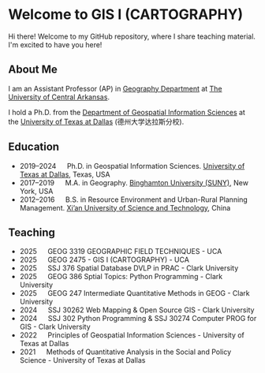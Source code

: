 # Welcome to GIS I (CARTOGRAPHY)

Hi there! Welcome to my GitHub repository, where I share teaching material. I'm excited to have you here!

## About Me

I am an Assistant Professor (AP) in [Geography Department](https://uca.edu/geography/) at [The University of Central Arkansas](https://uca.edu/). 

I hold a Ph.D. from the [Department of Geospatial Information Sciences](https://epps.utdallas.edu/about/programs/geospatial-information-sciences/) at the [University of Texas at Dallas](https://www.utdallas.edu/) (德州大学达拉斯分校).

## Education

- 2019–2024 &emsp; Ph.D. in Geospatial Information Sciences. [University of Texas at Dallas](https://epps.utdallas.edu/about/programs/geospatial-information-sciences/), Texas, USA
- 2017–2019 &emsp; M.A. in Geography. [Binghamton University (SUNY)](https://www.binghamton.edu/geography/), New York, USA
- 2012–2016 &emsp; B.S. in  Resource Environment and Urban-Rural Planning Management. [Xi’an University of Science and Technology](https://en.xust.edu.cn/), China

## Teaching
- 2025 &emsp;  GEOG 3319 GEOGRAPHIC FIELD TECHNIQUES - UCA
- 2025 &emsp;  GEOG 2475 - GIS I (CARTOGRAPHY) - UCA
- 2025 &emsp;  SSJ 376 Spatial Database DVLP in PRAC - Clark University
- 2025 &emsp;  GEOG 386 Sptial Topics: Python Programming - Clark University
- 2025 &emsp;  GEOG 247 Intermediate Quantitative Methods in GEOG - Clark University
- 2024 &emsp;  SSJ 30262 Web Mapping & Open Source GIS - Clark University
- 2024  &emsp; SSJ 302 Python Programming & SSJ 30274 Computer PROG for GIS - Clark University
- 2022  &emsp; Principles of Geospatial Information Sciences -  University of Texas at Dallas
- 2021  &emsp; Methods of Quantitative Analysis in the Social and Policy Science - University of Texas at Dallas

